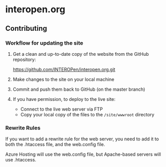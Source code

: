 # interopen.org

## Contributing

### Workflow for updating the site

1. Get a clean and up-to-date copy of the website from the GitHub repository:

    https://github.com/INTEROPen/interopen.org.git
    
2. Make changes to the site on your local machine

3. Commit and push them back to GitHub (on the master branch)

4. If you have permission, to deploy to the live site:
    
    * Connect to the live web server via FTP 
    * Copy your local copy of the files to the `/site/wwwroot` directory
    

### Rewrite Rules
If you want to add a rewrite rule for the web server, you need to add it to both the .htaccess file, and the web.config file.

Azure Hosting will use the web.config file, but Apache-based servers will use .htaccess. 